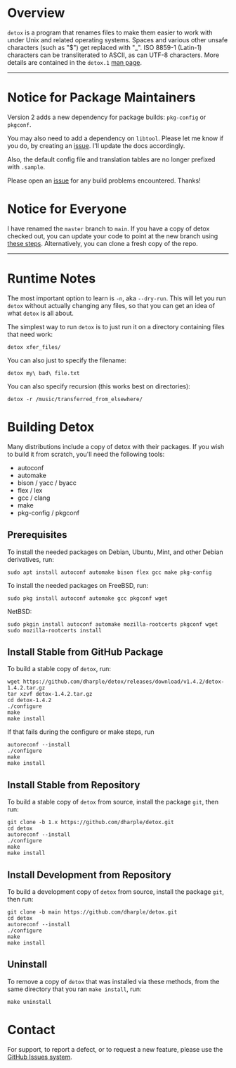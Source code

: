 # Overview

`detox` is a program that renames files to make them easier to work with under
Unix and related operating systems.  Spaces and various other unsafe
characters (such as "$") get replaced with "_".  ISO 8859-1 (Latin-1)
characters can be transliterated to ASCII, as can UTF-8 characters.
More details are contained in the `detox.1` [man page].

---

# Notice for Package Maintainers

Version 2 adds a new dependency for package builds: `pkg-config` or `pkgconf`.

You may also need to add a dependency on `libtool`.  Please let me know if you
do, by creating an [issue].  I'll update the docs accordingly.

Also, the default config file and translation tables are no longer prefixed
with `.sample`.

Please open an [issue] for any build problems encountered.  Thanks!

# Notice for Everyone

I have renamed the `master` branch to `main`.  If you have a copy of detox
checked out, you can update your code to point at the new branch using
[these steps].  Alternatively, you can clone a fresh copy of the repo.

---

# Runtime Notes

The most important option to learn is `-n`, aka `--dry-run`.  This will let you
run `detox` without actually changing any files, so that you can get an idea
of what `detox` is all about.

The simplest way to run `detox` is to just run it on a directory containing
files that need work:

```
detox xfer_files/
```

You can also just to specify the filename:

```
detox my\ bad\ file.txt
```

You can also specify recursion (this works best on directories):

```
detox -r /music/transferred_from_elsewhere/
```

# Building Detox

Many distributions include a copy of detox with their packages.  If you wish to
build it from scratch, you'll need the following tools:

- autoconf
- automake
- bison / yacc / byacc
- flex / lex
- gcc / clang
- make
- pkg-config / pkgconf

## Prerequisites

To install the needed packages on Debian, Ubuntu, Mint, and other Debian
derivatives, run:

```
sudo apt install autoconf automake bison flex gcc make pkg-config
```

To install the needed packages on FreeBSD, run:
```
sudo pkg install autoconf automake gcc pkgconf wget
```

NetBSD:
```
sudo pkgin install autoconf automake mozilla-rootcerts pkgconf wget
sudo mozilla-rootcerts install
```

## Install Stable from GitHub Package

To build a stable copy of `detox`, run:

```
wget https://github.com/dharple/detox/releases/download/v1.4.2/detox-1.4.2.tar.gz
tar xzvf detox-1.4.2.tar.gz
cd detox-1.4.2
./configure
make
make install
```

If that fails during the configure or make steps, run
```
autoreconf --install
./configure
make
make install
```

## Install Stable from Repository

To build a stable copy of `detox` from source, install the package `git`, then
run:

```
git clone -b 1.x https://github.com/dharple/detox.git
cd detox
autoreconf --install
./configure
make
make install
```

## Install Development from Repository

To build a development copy of `detox` from source, install the package `git`,
then run:

```
git clone -b main https://github.com/dharple/detox.git
cd detox
autoreconf --install
./configure
make
make install
```

## Uninstall

To remove a copy of `detox` that was installed via these methods, from the same
directory that you ran `make install`, run:

```
make uninstall
```

# Contact

For support, to report a defect, or to request a new feature, please use the
[GitHub Issues system].

[GitHub Issues system]: https://github.com/dharple/detox/issues/
[issue]: https://github.com/dharple/detox/issues/
[man page]: https://raw.githubusercontent.com/dharple/detox/main/man/detox.1.pdf
[these steps]: https://gist.github.com/dharple/79b51d1c2fc0fea64fb84659581a6dc9
